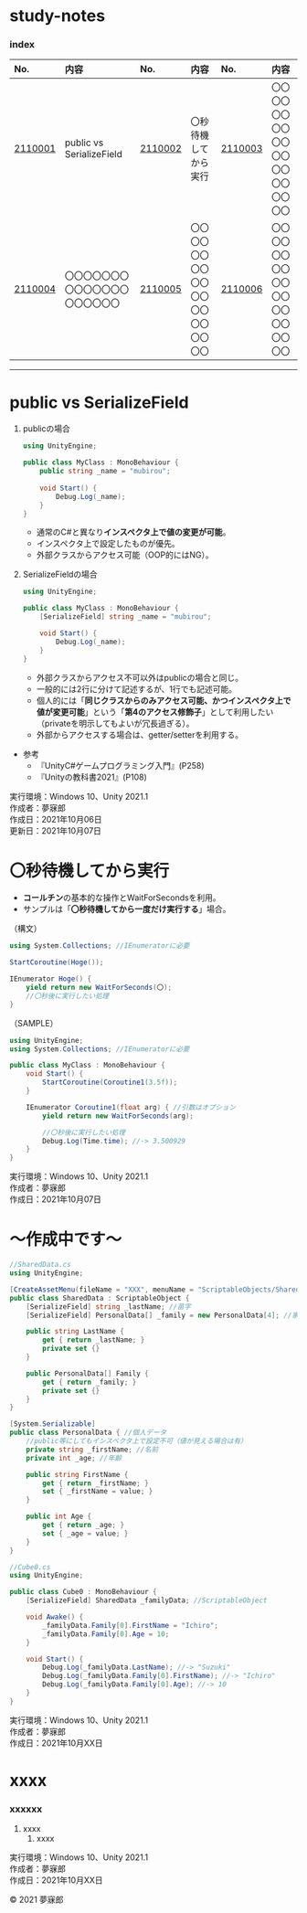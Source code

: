 # study-notes

### <b>index</b>

|No.|内容|No.|内容|No.|内容|
|:--|:--|:--|:--|:--|:--|
|[2110001](#2110001)|public vs SerializeField|[2110002](#2110002)|〇秒待機してから実行|[2110003](#2110003)|〇〇〇〇〇〇〇〇〇〇〇〇〇〇〇〇〇〇〇〇|
|[2110004](#2110004)|〇〇〇〇〇〇〇〇〇〇〇〇〇〇〇〇〇〇〇〇|[2110005](#2110005)|〇〇〇〇〇〇〇〇〇〇〇〇〇〇〇〇〇〇〇〇|[2110006](#2110006)|〇〇〇〇〇〇〇〇〇〇〇〇〇〇〇〇〇〇〇〇|
***

<a name="2110001"></a>
# <b>public vs SerializeField</b>

1. publicの場合
    ```c#
    using UnityEngine;

    public class MyClass : MonoBehaviour {
        public string _name = "mubirou";
        
        void Start() {
            Debug.Log(_name);
        }
    }
    ```
    * 通常のC#と異なり**インスペクタ上で値の変更が可能**。
    * インスペクタ上で設定したものが優先。
    * 外部クラスからアクセス可能（OOP的にはNG）。

2. SerializeFieldの場合
    ```c#
    using UnityEngine;

    public class MyClass : MonoBehaviour {
        [SerializeField] string _name = "mubirou";

        void Start() {
            Debug.Log(_name);
        }
    }
    ```
    * 外部クラスからアクセス不可以外はpublicの場合と同じ。
    * 一般的には2行に分けて記述するが、1行でも記述可能。
    * 個人的には「**同じクラスからのみアクセス可能、かつインスペクタ上で値が変更可能**」という「**第4のアクセス修飾子**」として利用したい（privateを明示してもよいが冗長過ぎる）。
    * 外部からアクセスする場合は、getter/setterを利用する。

* 参考
    * 『UnityC#ゲームプログラミング入門』(P258)
    * 『Unityの教科書2021』(P108)

実行環境：Windows 10、Unity 2021.1  
作成者：夢寐郎  
作成日：2021年10月06日  
更新日：2021年10月07日


<a name="2110002"></a>
# <b>〇秒待機してから実行</b>

* **コールチン**の基本的な操作とWaitForSecondsを利用。
* サンプルは「**〇秒待機してから一度だけ実行する**」場合。

（構文）
```c#
using System.Collections; //IEnumeratorに必要

StartCoroutine(Hoge());

IEnumerator Hoge() {
    yield return new WaitForSeconds(〇);
    //〇秒後に実行したい処理
}
```

（SAMPLE）
```c#
using UnityEngine;
using System.Collections; //IEnumeratorに必要

public class MyClass : MonoBehaviour {
    void Start() {
        StartCoroutine(Coroutine1(3.5f));
    }

    IEnumerator Coroutine1(float arg) { //引数はオプション
        yield return new WaitForSeconds(arg);

        //〇秒後に実行したい処理
        Debug.Log(Time.time); //-> 3.500929
    }
}
```

実行環境：Windows 10、Unity 2021.1  
作成者：夢寐郎  
作成日：2021年10月07日  


<a name="2110003"></a>
# <b>～作成中です～</b>

```c#
//SharedData.cs
using UnityEngine;

[CreateAssetMenu(fileName = "XXX", menuName = "ScriptableObjects/SharedData")]
public class SharedData : ScriptableObject {
    [SerializeField] string _lastName; //苗字
    [SerializeField] PersonalData[] _family = new PersonalData[4]; //家族

    public string LastName {
        get { return _lastName; }
        private set {}
    }

    public PersonalData[] Family {
        get { return _family; }
        private set {}
    }
}

[System.Serializable]
public class PersonalData { //個人データ
    //public等にしてもインスペクタ上で設定不可（値が見える場合は有）
    private string _firstName; //名前
    private int _age; //年齢

    public string FirstName {
        get { return _firstName; }
        set { _firstName = value; }
    }

    public int Age {
        get { return _age; }
        set { _age = value; }
    }
}
```

```c#
//Cube0.cs
using UnityEngine;

public class Cube0 : MonoBehaviour {
    [SerializeField] SharedData _familyData; //ScriptableObject

    void Awake() {
        _familyData.Family[0].FirstName = "Ichiro";
        _familyData.Family[0].Age = 10;
    }

    void Start() {
        Debug.Log(_familyData.LastName); //-> "Suzuki"
        Debug.Log(_familyData.Family[0].FirstName); //-> "Ichiro"
        Debug.Log(_familyData.Family[0].Age); //-> 10
    }
}
```

実行環境：Windows 10、Unity 2021.1  
作成者：夢寐郎  
作成日：2021年10月XX日  


<a name="2110001"></a>
# <b>xxxx</b>

### xxxxxx

1. xxxx  
    1. xxxx

実行環境：Windows 10、Unity 2021.1  
作成者：夢寐郎  
作成日：2021年10月XX日  


© 2021 夢寐郎